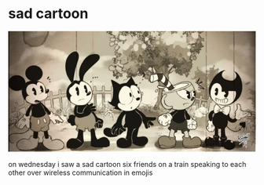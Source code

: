 # sad cartoon
![sad cartoon](images/sad%20cartoon.jpeg)

on wednesday i saw a
sad cartoon
six friends
on a train
speaking to 
each other
over wireless 
communication in emojis
